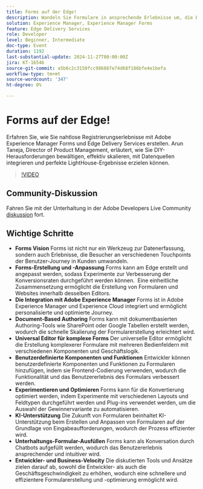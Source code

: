 ```yaml
---
title: Forms auf der Edge!
description: Wandeln Sie Formulare in ansprechende Erlebnisse um, die Besucher durch die Nutzung von Edge-Anpassungen, Integration in Adobe Experience Manager, dokumentbasiertes Authoring und KI-Unterstützung in Kunden umwandeln. Gleichzeitig wird die Funktionalität mit benutzerdefinierten Komponenten verbessert und durch Experimente optimiert.
solution: Experience Manager, Experience Manager Forms
feature: Edge Delivery Services
role: Developer
level: Beginner, Intermediate
doc-type: Event
duration: 1192
last-substantial-update: 2024-11-27T00:00:00Z
jira: KT-16546
source-git-commit: a5b6c2c3150fcc98686fe74d68f186bfe4e1befa
workflow-type: tm+mt
source-wordcount: '347'
ht-degree: 0%

---
```



# Forms auf der Edge!

Erfahren Sie, wie Sie nahtlose Registrierungserlebnisse mit Adobe Experience Manager Forms und Edge Delivery Services erstellen. Arun Taneja, Director of Product Management, erläutert, wie Sie DIY-Herausforderungen bewältigen, effektiv skalieren, mit Datenquellen integrieren und perfekte LightHouse-Ergebnisse erzielen können.

>[!VIDEO](https://video.tv.adobe.com/v/3439704/?learn=on&enablevpops)

## Community-Diskussion

Fahren Sie mit der Unterhaltung in der Adobe Developers Live Community [diskussion](https://adobe.ly/3Ywf7Vm) fort.

## Wichtige Schritte

* **Forms Vision** Forms ist nicht nur ein Werkzeug zur Datenerfassung, sondern auch Erlebnisse, die Besucher an verschiedenen Touchpoints der Benutzer-Journey in Kunden umwandeln.
* **Forms-Erstellung und -Anpassung** Forms kann am Edge erstellt und angepasst werden, sodass Experimente zur Verbesserung der Konversionsraten durchgeführt werden können. &#x200B; Eine einheitliche Zusammensetzung ermöglicht die Erstellung von Formularen und Websites innerhalb desselben Editors. &#x200B;
* **Die Integration mit Adobe Experience Manager** Forms ist in Adobe Experience Manager und Experience Cloud integriert und ermöglicht personalisierte und optimierte Journey.
* **Document-Based Authoring** Forms kann mit dokumentbasierten Authoring-Tools wie SharePoint oder Google Tabellen erstellt werden, wodurch die schnelle Skalierung der Formularerstellung erleichtert wird. &#x200B;
* **Universal Editor für komplexe Forms** Der universelle Editor ermöglicht die Erstellung komplexerer Formulare mit mehreren Bedienfeldern mit verschiedenen Komponenten und Geschäftslogik. &#x200B;
* **Benutzerdefinierte Komponenten und Funktionen** Entwickler können benutzerdefinierte Komponenten und Funktionen zu Formularen hinzufügen, indem sie Frontend-Codierung verwenden, wodurch die Funktionalität und das Benutzererlebnis des Formulars verbessert werden. &#x200B;
* **Experimentieren und Optimieren** Forms kann für die Konvertierung optimiert werden, indem Experimente mit verschiedenen Layouts und Feldtypen durchgeführt werden und Plug-ins verwendet werden, um die Auswahl der Gewinnervariante zu automatisieren.
* **KI-Unterstützung** Die Zukunft von Formularen beinhaltet KI-Unterstützung beim Erstellen und Anpassen von Formularen auf der Grundlage von Eingabeaufforderungen, wodurch der Prozess effizienter wird. &#x200B;
* **Unterhaltungs-Formular-Ausfüllen** Forms kann als Konversation durch Chatbots aufgefüllt werden, wodurch das Benutzererlebnis ansprechender und intuitiver wird. &#x200B;
* **Entwickler- und Business-Velocity** Die diskutierten Tools und Ansätze zielen darauf ab, sowohl die Entwickler- als auch die Geschäftsgeschwindigkeit zu erhöhen, wodurch eine schnellere und effizientere Formularerstellung und -optimierung ermöglicht wird.

